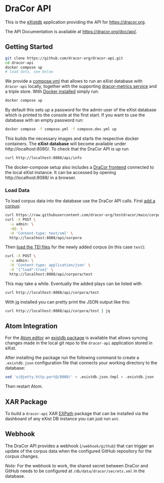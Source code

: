 # DraCor API

This is the [eXistdb](http://exist-db.org/) application providing the API for
https://dracor.org.

The API Documentation is available at https://dracor.org/doc/api/.

## Getting Started

```sh
git clone https://github.com/dracor-org/dracor-api.git
cd dracor-api
docker compose up
# load data, see below
```

We provide a [compose.yml](compose.yml) that allows to run an
eXist database with `dracor-api` locally, together with the supporting
[dracor-metrics service](https://github.com/dracor-org/dracor-metrics) and a
triple store. With [Docker installed](https://docs.docker.com/get-docker/)
simply run:

```sh
docker compose up
```

By default this sets up a password for the admin user of the eXist database
which is printed to the console at the first start. If you want to use the
database with an empty password run:

```sh
docker compose -f compose.yml -f compose.dev.yml up
```

This builds the necessary images and starts the respective docker containers.
The **eXist database** will become available under http://localhost:8080/.
To check that the DraCor API is up run

```sh
curl http://localhost:8088/api/info
```

The docker-compose setup also includes a
[DraCor frontend](https://github.com/dracor-org/dracor-frontend) connected to
the local eXist instance. It can be accessed by opening http://localhost:8088/
in a browser.

### Load Data

To load corpus data into the database use the DraCor API calls. First [add a
corpus](https://dracor.org/doc/api/#operations-admin-post-corpora):

```sh
curl https://raw.githubusercontent.com/dracor-org/testdracor/main/corpus.xml | \
curl -X POST \
  -u admin: \
  -d@- \
  -H 'Content-type: text/xml' \
  http://localhost:8088/api/corpora
```

Then
[load the TEI files](https://dracor.org/doc/api/#operations-admin-load-corpus)
for the newly added corpus (in this case `test`):

```sh
curl -X POST \
  -u admin: \
  -H 'Content-type: application/json' \
  -d '{"load":true}' \
  http://localhost:8088/api/corpora/test
```

This may take a while. Eventually the added plays can be listed with

```sh
curl http://localhost:8088/api/corpora/test
```

With [jq](https://stedolan.github.io/jq/) installed you can pretty print the
JSON output like this:

```sh
curl http://localhost:8088/api/corpora/test | jq
```

## Atom Integration

For the [Atom editor](https://atom.io) an [existdb
package](https://atom.io/packages/existdb) is available that allows syncing
changes made in the local git repo to the `dracor-api` application stored in
eXist.

After installing the package run the following command to create a
`.existdb.json` configuration file that connects your working directory to the
database:

```sh
sed 's/@jetty.http.port@/8080/' < .existdb.json.tmpl > .existdb.json
```

Then restart Atom.

## XAR Package

To build a `dracor-api` XAR [EXPath](http://expath.org/spec/pkg) package that
can be installed via the dashboard of any eXist DB instance you can just run
`ant`.

## Webhook

The DraCor API provides a webhook (`/webhook/github`) that can trigger an update
of the corpus data when the configured GitHub repository for the corpus changes.

*Note:* For the webhook to work, the shared secret between DraCor and GitHub
needs to be configured at `/db/data/dracor/secrets.xml` in the database.
